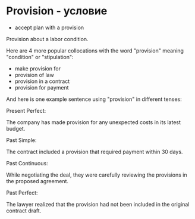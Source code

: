 # Provision - условие

- accept plan with a provision

Provision about a labor condition.

Here are 4 more popular collocations with the word "provision" meaning "condition" or "stipulation":

- make provision for
- provision of law
- provision in a contract
- provision for payment

And here is one example sentence using "provision" in different tenses:

Present Perfect:

The company has made provision for any unexpected costs in its latest budget.

Past Simple:

The contract included a provision that required payment within 30 days.

Past Continuous:

While negotiating the deal, they were carefully reviewing the provisions in the proposed agreement.

Past Perfect:

The lawyer realized that the provision had not been included in the original contract draft.

